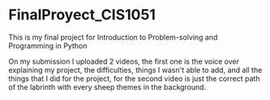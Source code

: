 # FinalProyect_CIS1051
This is my final project for Introduction to Problem-solving and Programming in Python

On my submission I uploaded 2 videos, the first one is the voice over explaining my project, the difficulties, things I wasn't able to add, and all the things that I did for the project, for the second video is just the correct path of the labrinth with every sheep themes in the background.

